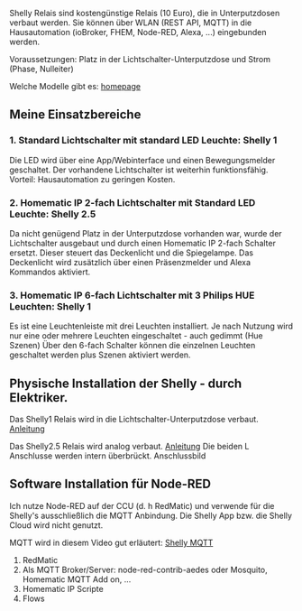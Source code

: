 Shelly Relais sind kostengünstige Relais (10 Euro), die in Unterputzdosen verbaut werden. 
Sie können über WLAN (REST API, MQTT) in die Hausautomation (ioBroker, FHEM, Node-RED, Alexa, ...) eingebunden werden.

Voraussetzungen: Platz in der Lichtschalter-Unterputzdose und Strom (Phase, Nulleiter)

Welche Modelle gibt es: [homepage](https://shelly.cloud/)

## Meine Einsatzbereiche

### 1. Standard Lichtschalter mit standard LED Leuchte: Shelly 1
Die LED wird über eine App/Webinterface und einen Bewegungsmelder geschaltet. Der vorhandene Lichtschalter ist weiterhin funktionsfähig.
Vorteil: Hausautomation zu geringen Kosten.

### 2. Homematic IP 2-fach Lichtschalter mit Standard LED Leuchte: Shelly 2.5
Da nicht genügend Platz in der Unterputzdose vorhanden war, wurde der Lichtschalter ausgebaut und durch einen Homematic IP 2-fach Schalter ersetzt. 
Dieser steuert das Deckenlicht und die Spiegelampe. Das Deckenlicht wird zusätzlich über einen Präsenzmelder und Alexa Kommandos aktiviert.

### 3. Homematic IP 6-fach Lichtschalter mit 3 Philips HUE Leuchten: Shelly 1 
Es ist eine Leuchtenleiste mit drei Leuchten installiert. Je nach Nutzung wird nur eine oder mehrere Leuchten eingeschaltet - auch gedimmt (Hue Szenen)
Über den 6-fach Schalter können die einzelnen Leuchten geschaltet werden plus Szenen aktiviert werden. 


## Physische Installation der Shelly - durch Elektriker.
Das Shelly1 Relais wird in die Lichtschalter-Unterputzdose verbaut. [Anleitung](https://www.youtube.com/watch?v=N25PJ8uLceg)


Das Shelly2.5 Relais wird analog verbaut. [Anleitung](https://www.youtube.com/watch?v=_DEqoUHP0IM)
Die beiden L Anschlusse werden intern überbrückt. 
Anschlussbild

## Software Installation für Node-RED
Ich nutze Node-RED auf der CCU (d. h RedMatic) und verwende für die Shelly's ausschließlich die MQTT Anbindung. Die Shelly App bzw. die Shelly Cloud wird nicht genutzt. 

MQTT wird in diesem Video gut erläutert: [Shelly MQTT](https://www.youtube.com/watch?v=KQA70lZCccI)

1. RedMatic
2. Als MQTT Broker/Server: node-red-contrib-aedes oder Mosquito, Homematic MQTT Add on, ... 
3. Homematic IP Scripte
4. Flows